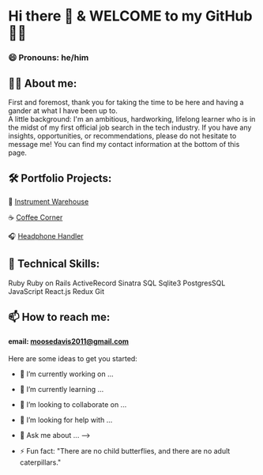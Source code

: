 # Hi there 👋  &  WELCOME to my GitHub 👨‍💻
### 😄 Pronouns: he/him

## 💁‍♂️ About me: 

First and foremost, thank you for taking the time to be here and having a gander at what I have been up to.  
A little background: I'm an ambitious, hardworking, lifelong learner who is in the midst of my first official job search in the tech industry.  If you have any insights, opportunities, or recommendations, please do not hesitate to message me!  You can find my contact information at the bottom of this page.

## 🛠 Portfolio Projects: 
🎹   [Instrument Warehouse](https://github.com/doosemavis/instrument_warehouse)

☕️    [Coffee Corner](https://github.com/doosemavis/coffee_corner)

🎧   [Headphone Handler](https://github.com/doosemavis/headphone_handler)

## 👾 Technical Skills: 
  Ruby
  Ruby on Rails
  ActiveRecord
  Sinatra
  SQL
  Sqlite3
  PostgresSQL
  JavaScript
  React.js
  Redux
  Git

## 📫 How to reach me: 
#### email: moosedavis2011@gmail.com


Here are some ideas to get you started:

- 🔭 I’m currently working on ...
- 🌱 I’m currently learning ...
- 👯 I’m looking to collaborate on ...
- 🤔 I’m looking for help with ...
- 💬 Ask me about ... --> 




- ⚡ Fun fact: "There are no child butterflies, and there are no adult caterpillars." 
